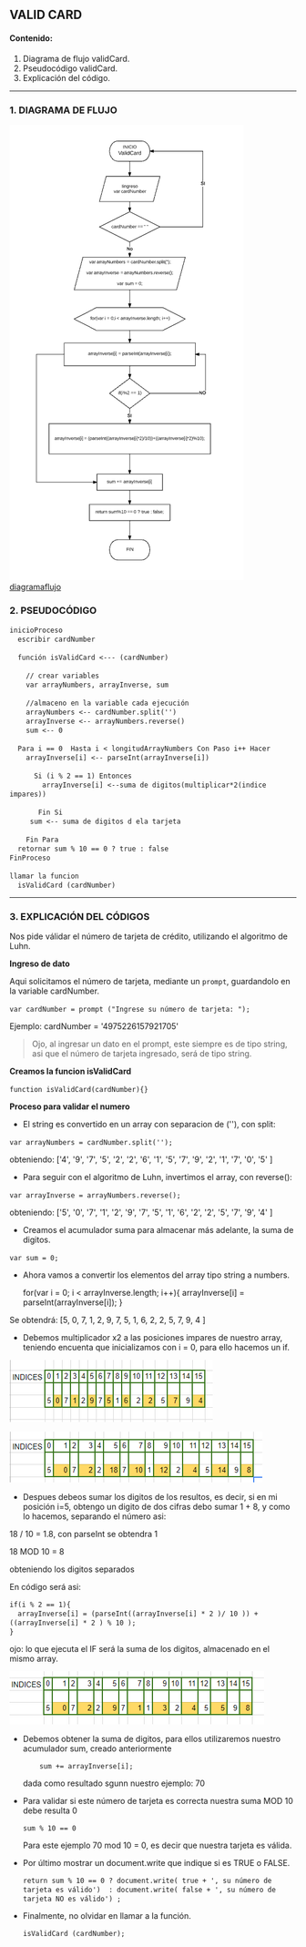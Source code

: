 ## VALID CARD
#### Contenido:
1. Diagrama de flujo validCard.
2. Pseudocódigo validCard.
3. Explicación del código.


- - - - - - -  --- - - - - - - - -- -

### 1. DIAGRAMA DE FLUJO

![validcard](assets/docs/diagramaFlujoCard.png)
[diagramaflujo](https://ibb.co/dy78qb)

### 2. PSEUDOCÓDIGO

    inicioProceso
      escribir cardNumber

      función isValidCard <--- (cardNumber)

        // crear variables
        var arrayNumbers, arrayInverse, sum

        //almaceno en la variable cada ejecución
        arrayNumbers <-- cardNumber.split('')
        arrayInverse <-- arrayNumbers.reverse()
        sum <-- 0

      Para i == 0  Hasta i < longitudArrayNumbers Con Paso i++ Hacer
        arrayInverse[i] <-- parseInt(arrayInverse[i])

          Si (i % 2 == 1) Entonces
            arrayInverse[i] <--suma de digitos(multiplicar*2(indice impares))

    	   Fin Si
         sum <-- suma de digitos d ela tarjeta

    	Fin Para
      retornar sum % 10 == 0 ? true : false
    FinProceso

    llamar la funcion
      isValidCard (cardNumber)

- ------------------------------------------

### 3. EXPLICACIÓN DEL CÓDIGOS

Nos pide válidar el número de tarjeta de crédito, utilizando el algoritmo de Luhn.

**Ingreso de dato**

Aqui solicitamos el número de tarjeta, mediante un `prompt`, guardandolo en la variable cardNumber.

`var cardNumber = prompt ("Ingrese su número de tarjeta: ");`

Ejemplo: cardNumber = '4975226157921705'

>  Ojo, al ingresar un dato en el prompt, este siempre es de tipo string, asi que el número de tarjeta ingresado, será de tipo string.

**Creamos la funcion isValidCard**

`function isValidCard(cardNumber){}`

**Proceso para validar el numero**
  
* El string es convertido en un array con separacion de (''), con split: 

`var arrayNumbers = cardNumber.split('');`

obteniendo: ['4', '9', '7', '5', '2', '2', '6', '1', '5', '7', '9', '2', '1', '7', '0', '5' ]

* Para seguir con el algoritmo de Luhn, invertimos el array, con reverse():

`var arrayInverse = arrayNumbers.reverse();`

obteniendo: ['5', '0', '7', '1', '2', '9', '7', '5', '1', '6', '2', '2', '5', '7', '9', '4' ]

* Creamos el acumulador suma para almacenar más adelante, la suma de digitos.

`var sum = 0;`

* Ahora vamos a convertir los elementos del array tipo string a numbers. 


    for(var i = 0; i < arrayInverse.length; i++){
        arrayInverse[i] = parseInt(arrayInverse[i]);
    }

Se obtendrá: [5, 0, 7, 1, 2, 9, 7, 5, 1, 6, 2, 2, 5, 7, 9, 4 ]

* Debemos multiplicador x2 a las posiciones impares de nuestro array, teniendo encuenta que inicializamos con i = 0, para ello hacemos un if.

![imagen](assets/docs/indice.png)

![imagen](assets/docs/indicemulti.png)

* Despues debeos sumar los digitos de los resultos, es decir, si en mi posición i=5, obtengo un digito de dos cifras debo sumar 1 + 8, y como lo hacemos, separando el número asi:

18 / 10 = 1.8, con parseInt se obtendra 1

18 MOD 10 = 8

obteniendo los digitos separados

En código será asi:


    if(i % 2 == 1){
      arrayInverse[i] = (parseInt((arrayInverse[i] * 2 )/ 10 )) + ((arrayInverse[i] * 2 ) % 10 );
    }

ojo: lo que ejecuta el IF será la suma de los digitos, almacenado en el mismo array.

![imagen](assets/docs/indice2.png)			

* Debemos obtener la suma de digitos, para ellos utilizaremos nuestro acumulador sum, creado anteriormente

          sum += arrayInverse[i];		

    dada como resultado sgunn nuestro ejemplo: 70

* Para validar si este número de tarjeta es correcta nuestra suma MOD 10 debe resulta 0

      sum % 10 == 0
										
  Para este ejemplo 70 mod 10 = 0, es decir que nuestra tarjeta es válida.

* Por último mostrar un document.write que indique si es TRUE o FALSE.		

      return sum % 10 == 0 ? document.write( true + ', su número de tarjeta es válido')  : document.write( false + ', su número de tarjeta NO es válido') ; 

* Finalmente, no olvidar en llamar a la función.

      isValidCard (cardNumber);
